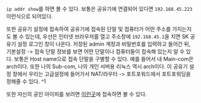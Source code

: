 `ip addr show`를 하면 볼 수 있다. 보통은 공유기에 연결되어 있다면 
`192.168.45.223` 이런식으로 되어있다.

또한 공유기 설정에 접속하여 공유기에 접속된 단말 및 컴퓨터가 어떤 주소를 가지는지도 볼 수 있는데, 우선은 인터넷 브라우저를 열고 주소창에 `192.168.45.1`을 치면 SK 공유기 설정 로그인 창이 나온다. 저장된 admin 계정과 비밀번호를 입력하고 들어간 뒤, 기본설정 -> 접속 단말 정보를 보면 어떤 단말이나 컴퓨터들이 접속해 있는지 알 수 있다. 보통은 Host name으로 접속 단말을 구별할 수 있다. 예를 들어서 내 Main-com은 arch이다. 또한 나의 Sub-com, 나의 개인 서버용 리눅스 역시 arch이다. 이 공유기 설정 창에서 우리는 고급설정에 들어가서 NAT/라우터 -> 포트포워드에서 포트포워딩을 정해줄 수 있다. ^1

또한 자신의 공인 아이피를 보려면 [이런곳](https://nordvpn.com/ko/ip-lookup/)에 접속하면 볼 수 있다.